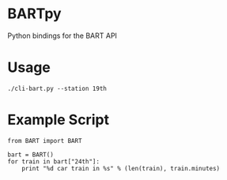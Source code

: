 BARTpy
========

Python bindings for the BART API


Usage
==========
```
./cli-bart.py --station 19th
```

Example Script
==============
```
from BART import BART

bart = BART()
for train in bart["24th"]:
    print "%d car train in %s" % (len(train), train.minutes)
```